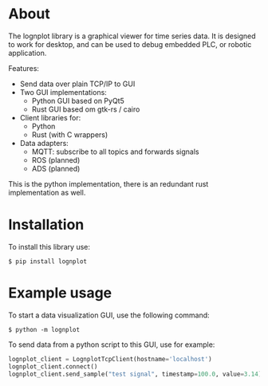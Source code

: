 
# About

The lognplot library is a graphical viewer for time series data.
It is designed to work for desktop, and can be used to debug embedded
PLC, or robotic application.

Features:
- Send data over plain TCP/IP to GUI
- Two GUI implementations:
    - Python GUI based on PyQt5
    - Rust GUI based om gtk-rs / cairo
- Client libraries for:
    - Python
    - Rust (with C wrappers)
- Data adapters:
    - MQTT: subscribe to all topics and forwards signals
    - ROS (planned)
    - ADS (planned)

This is the python implementation, there is an redundant rust implementation
as well.

# Installation

To install this library use:

    $ pip install lognplot

# Example usage

To start a data visualization GUI, use the following command:

    $ python -m lognplot

To send data from a python script to this GUI, use for example:

```python
lognplot_client = LognplotTcpClient(hostname='localhost')
lognplot_client.connect()
lognplot_client.send_sample("test signal", timestamp=100.0, value=3.14)
```
